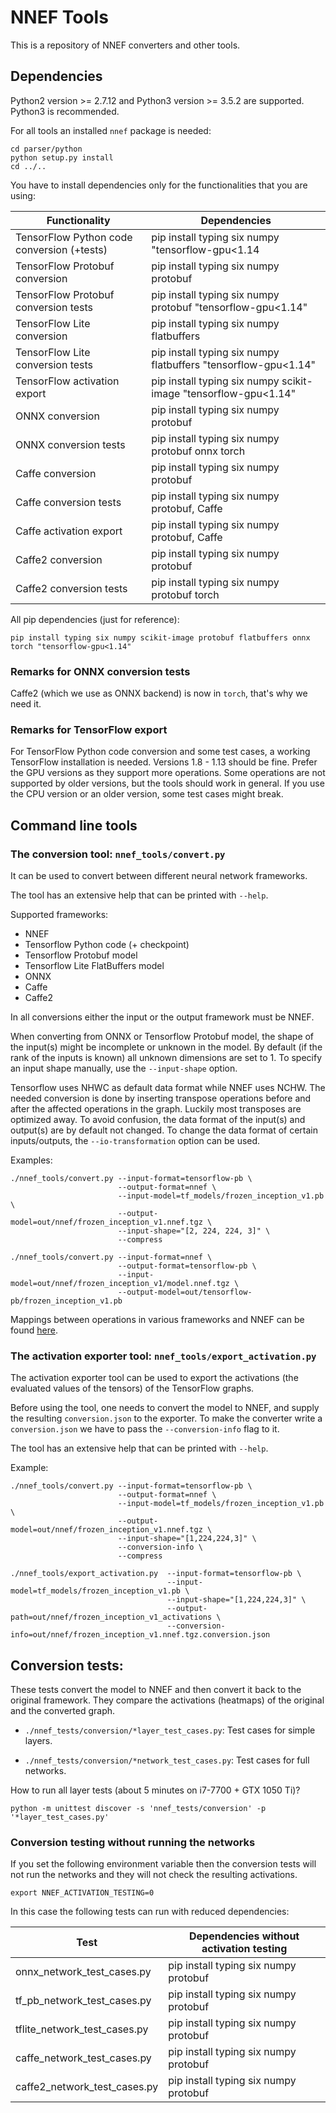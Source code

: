 # NNEF Tools

This is a repository of NNEF converters and other tools.

## Dependencies

Python2 version >= 2.7.12 and Python3 version >= 3.5.2 are supported.
Python3 is recommended.

For all tools an installed `nnef` package is needed:

```
cd parser/python
python setup.py install
cd ../..
```
You have to install dependencies only for the functionalities that you are using:

| Functionality                                 | Dependencies                                                        |
|-----------------------------------------------|---------------------------------------------------------------------|
|  TensorFlow Python code conversion (+tests)   | pip install typing six numpy "tensorflow-gpu<1.14
|  TensorFlow Protobuf conversion               | pip install typing six numpy protobuf
|  TensorFlow Protobuf conversion tests         | pip install typing six numpy protobuf "tensorflow-gpu<1.14"
|  TensorFlow Lite conversion                   | pip install typing six numpy flatbuffers
|  TensorFlow Lite conversion tests             | pip install typing six numpy flatbuffers "tensorflow-gpu<1.14"
|  TensorFlow activation export                 | pip install typing six numpy scikit-image "tensorflow-gpu<1.14"
|  ONNX conversion                              | pip install typing six numpy protobuf
|  ONNX conversion tests                        | pip install typing six numpy protobuf onnx torch
|  Caffe conversion                             | pip install typing six numpy protobuf
|  Caffe conversion tests                       | pip install typing six numpy protobuf, Caffe
|  Caffe activation export                      | pip install typing six numpy protobuf, Caffe
|  Caffe2 conversion                            | pip install typing six numpy protobuf
|  Caffe2 conversion tests                      | pip install typing six numpy protobuf torch


All pip dependencies (just for reference):
```
pip install typing six numpy scikit-image protobuf flatbuffers onnx torch "tensorflow-gpu<1.14"
```

### Remarks for ONNX conversion tests

Caffe2 (which we use as ONNX backend) is now in `torch`, that's why we need it.

### Remarks for TensorFlow export

For TensorFlow Python code conversion and some test cases, a working TensorFlow installation is needed.
Versions 1.8 - 1.13 should be fine. Prefer the GPU versions as they support more operations.
Some operations are not supported by older versions, but the tools should work in general.
If you use the CPU version or an older version, some test cases might break.   

## Command line tools

### The conversion tool: ```nnef_tools/convert.py```

It can be used to convert between different neural network frameworks.

The tool has an extensive help that can be printed with ```--help```.

Supported frameworks:
- NNEF
- Tensorflow Python code (+ checkpoint) 
- Tensorflow Protobuf model
- Tensorflow Lite FlatBuffers model
- ONNX
- Caffe
- Caffe2

In all conversions either the input or the output framework must be NNEF.

When converting from ONNX or Tensorflow Protobuf model, the shape of the input(s) might be incomplete or unknown in the model.
By default (if the rank of the inputs is known) all unknown dimensions are set to 1.
To specify an input shape manually, use the ```--input-shape``` option.
 
Tensorflow uses NHWC as default data format while NNEF uses NCHW. 
The needed conversion is done by inserting transpose operations 
before and after the affected operations in the graph.
Luckily most transposes are optimized away.
To avoid confusion, the data format of the input(s) and output(s) are by default not changed.
To change the data format of certain inputs/outputs, the ```--io-transformation``` option can be used. 

Examples:

```
./nnef_tools/convert.py --input-format=tensorflow-pb \
                        --output-format=nnef \
                        --input-model=tf_models/frozen_inception_v1.pb \
                        --output-model=out/nnef/frozen_inception_v1.nnef.tgz \
                        --input-shape="[2, 224, 224, 3]" \
                        --compress

./nnef_tools/convert.py --input-format=nnef \
                        --output-format=tensorflow-pb \
                        --input-model=out/nnef/frozen_inception_v1/model.nnef.tgz \
                        --output-model=out/tensorflow-pb/frozen_inception_v1.pb
```

Mappings between operations in various frameworks and NNEF can be found [here](operation_mapping.md).

### The activation exporter tool: ```nnef_tools/export_activation.py```

The activation exporter tool can be used to export the activations (the evaluated values of the tensors) 
of the TensorFlow graphs.
 
Before using the tool, one needs to convert the model to NNEF, and supply the resulting ```conversion.json``` to the exporter.
To make the converter write a  ```conversion.json``` we have to pass the ```--conversion-info``` flag to it. 

The tool has an extensive help that can be printed with ```--help```.

Example:

```
./nnef_tools/convert.py --input-format=tensorflow-pb \
                        --output-format=nnef \
                        --input-model=tf_models/frozen_inception_v1.pb \
                        --output-model=out/nnef/frozen_inception_v1.nnef.tgz \
                        --input-shape="[1,224,224,3]" \
                        --conversion-info \
                        --compress

./nnef_tools/export_activation.py  --input-format=tensorflow-pb \
                                   --input-model=tf_models/frozen_inception_v1.pb \
                                   --input-shape="[1,224,224,3]" \
                                   --output-path=out/nnef/frozen_inception_v1_activations \
                                   --conversion-info=out/nnef/frozen_inception_v1.nnef.tgz.conversion.json
```

## Conversion tests:

These tests convert the model to NNEF and then convert it back to the original framework. 
They compare the activations (heatmaps) of the original and the converted graph.

- ```./nnef_tests/conversion/*layer_test_cases.py```: Test cases for simple layers.

- ```./nnef_tests/conversion/*network_test_cases.py```: Test cases for full networks.


How to run all layer tests (about 5 minutes on i7-7700 + GTX 1050 Ti)?
```
python -m unittest discover -s 'nnef_tests/conversion' -p '*layer_test_cases.py'
```

### Conversion testing without running the networks

If you set the following environment variable
then the conversion tests will not run the networks and they will not check the resulting activations.

```
export NNEF_ACTIVATION_TESTING=0
```

In this case the following tests can run with reduced dependencies:

| Test                                       | Dependencies without activation testing |
|--------------------------------------------|-----------------------------------------|
|  onnx_network_test_cases.py                | pip install typing six numpy protobuf   |
|  tf_pb_network_test_cases.py               | pip install typing six numpy protobuf   |
|  tflite_network_test_cases.py              | pip install typing six numpy protobuf   |
|  caffe_network_test_cases.py               | pip install typing six numpy protobuf   |
|  caffe2_network_test_cases.py              | pip install typing six numpy protobuf   |


